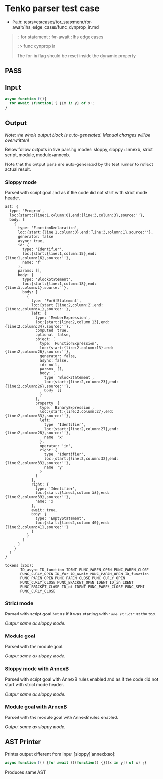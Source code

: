 # Tenko parser test case

- Path: tests/testcases/for_statement/for-await/lhs_edge_cases/func_dynprop_in.md

> :: for statement : for-await : lhs edge cases
>
> ::> func dynprop in
>
> The for-in flag should be reset inside the dynamic property

## PASS

## Input

`````js
async function f(){
  for await (function(){ }[x in y] of x);
}  
`````

## Output

_Note: the whole output block is auto-generated. Manual changes will be overwritten!_

Below follow outputs in five parsing modes: sloppy, sloppy+annexb, strict script, module, module+annexb.

Note that the output parts are auto-generated by the test runner to reflect actual result.

### Sloppy mode

Parsed with script goal and as if the code did not start with strict mode header.

`````
ast: {
  type: 'Program',
  loc:{start:{line:1,column:0},end:{line:3,column:3},source:''},
  body: [
    {
      type: 'FunctionDeclaration',
      loc:{start:{line:1,column:0},end:{line:3,column:1},source:''},
      generator: false,
      async: true,
      id: {
        type: 'Identifier',
        loc:{start:{line:1,column:15},end:{line:1,column:16},source:''},
        name: 'f'
      },
      params: [],
      body: {
        type: 'BlockStatement',
        loc:{start:{line:1,column:18},end:{line:3,column:1},source:''},
        body: [
          {
            type: 'ForOfStatement',
            loc:{start:{line:2,column:2},end:{line:2,column:41},source:''},
            left: {
              type: 'MemberExpression',
              loc:{start:{line:2,column:13},end:{line:2,column:34},source:''},
              computed: true,
              optional: false,
              object: {
                type: 'FunctionExpression',
                loc:{start:{line:2,column:13},end:{line:2,column:26},source:''},
                generator: false,
                async: false,
                id: null,
                params: [],
                body: {
                  type: 'BlockStatement',
                  loc:{start:{line:2,column:23},end:{line:2,column:26},source:''},
                  body: []
                }
              },
              property: {
                type: 'BinaryExpression',
                loc:{start:{line:2,column:27},end:{line:2,column:33},source:''},
                left: {
                  type: 'Identifier',
                  loc:{start:{line:2,column:27},end:{line:2,column:28},source:''},
                  name: 'x'
                },
                operator: 'in',
                right: {
                  type: 'Identifier',
                  loc:{start:{line:2,column:32},end:{line:2,column:33},source:''},
                  name: 'y'
                }
              }
            },
            right: {
              type: 'Identifier',
              loc:{start:{line:2,column:38},end:{line:2,column:39},source:''},
              name: 'x'
            },
            await: true,
            body: {
              type: 'EmptyStatement',
              loc:{start:{line:2,column:40},end:{line:2,column:41},source:''}
            }
          }
        ]
      }
    }
  ]
}

tokens (25x):
       ID_async ID_function IDENT PUNC_PAREN_OPEN PUNC_PAREN_CLOSE
       PUNC_CURLY_OPEN ID_for ID_await PUNC_PAREN_OPEN ID_function
       PUNC_PAREN_OPEN PUNC_PAREN_CLOSE PUNC_CURLY_OPEN
       PUNC_CURLY_CLOSE PUNC_BRACKET_OPEN IDENT ID_in IDENT
       PUNC_BRACKET_CLOSE ID_of IDENT PUNC_PAREN_CLOSE PUNC_SEMI
       PUNC_CURLY_CLOSE
`````

### Strict mode

Parsed with script goal but as if it was starting with `"use strict"` at the top.

_Output same as sloppy mode._

### Module goal

Parsed with the module goal.

_Output same as sloppy mode._

### Sloppy mode with AnnexB

Parsed with script goal with AnnexB rules enabled and as if the code did not start with strict mode header.

_Output same as sloppy mode._

### Module goal with AnnexB

Parsed with the module goal with AnnexB rules enabled.

_Output same as sloppy mode._

## AST Printer

Printer output different from input [sloppy][annexb:no]:

````js
async function f() {for await (((function() {})[x in y]) of x) ;}
````

Produces same AST
